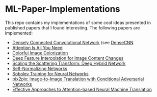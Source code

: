 # ML-Paper-Implementations

This repo contains my implementations of some cool ideas presented in published papers that I found interesting.
The following papers are implemented:

- [Densely Connected Convolutional Network](https://arxiv.org/abs/1608.06993) (see [DenseCNN](https://github.com/g12bftd/AI-ML-Paper-Implementations/tree/main/DenseCNN)
- [Attention Is All You Need](https://arxiv.org/abs/1706.03762)
- [Colorful Image Colorization](https://arxiv.org/abs/1603.08511)
- [Deep Feature Interpolation for Image Content Changes](https://arxiv.org/abs/1611.05507)
- [Scaling the Scattering Transform: Deep Hybrid Network](https://arxiv.org/abs/1703.08961) 
- [Self-Normalizing Networks](https://arxiv.org/pdf/1706.02515.pdf)
- [Sobolev Training for Neural Networks](https://arxiv.org/abs/1706.04859)
- [pix2pix: Image-to-Image Translation with Conditional Adversarial Networks](https://arxiv.org/pdf/1611.07004v1.pdf)
- [Effective Approaches to Attention-based Neural Machine Translation](https://arxiv.org/abs/1508.04025)


